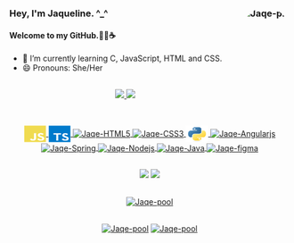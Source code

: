 ###  <img align="right" alt="Jaqe-pic" height="150" style="border-radius:50px;" src="https://media.discordapp.net/attachments/1021438070727381063/1032125092269924394/download20221003035614.png?width=450&height=450">
### Hey, I'm Jaqueline. ^_^
#### Welcome to my GitHub.🖖🍕☕


- 🌱 I’m currently learning C, JavaScript, HTML and CSS.
- 😄 Pronouns: She/Her

##

<div align="center">
  <a href="https://github.com/jaqezita">
  <img height="140em" src="https://github-readme-stats.vercel.app/api?username=jaqezita&show_icons=true&theme=gruvbox&include_all_commits=true&count_private=true"/>
  <img height="140em" src="https://github-readme-stats.vercel.app/api/top-langs/?username=jaqezita&layout=compact&theme=gruvbox"/>
    </div>
  
 ## 
<div align="center" style="display: inline_block"><br>
  <img align="center" alt="Jaqe-Js" height="30" width="40" src="https://raw.githubusercontent.com/devicons/devicon/master/icons/javascript/javascript-plain.svg">
  <img align="center" alt="Jaqe-C" height="30" width="40" src="https://raw.githubusercontent.com/devicons/devicon/master/icons/typescript/typescript-plain.svg">
  <img align="center" alt="Jaqe-HTML5" height="30" width="60" src="https://img.shields.io/badge/HTML5-E34F26?style=for-the-badge&logo=html5&logoColor=white">
  <img align="center" alt="Jaqe-CSS3" height="30" width="60" src="https://img.shields.io/badge/CSS3-1572B6?style=for-the-badge&logo=css3&logoColor=white">
  <img align="center" alt="Jaqe-Python" height="30" width="40" src="https://raw.githubusercontent.com/devicons/devicon/master/icons/python/python-original.svg">
  <img align="center" alt="Jaqe-Angularjs" height="30" width="80" src="https://img.shields.io/badge/AngularJS-E23237?style=for-the-badge&logo=angularjs&logoColor=white">
  <img align="center" alt="Jaqe-Spring" height="30" width="60" src="https://img.shields.io/badge/Spring-6DB33F?style=for-the-badge&logo=spring&logoColor=white">
  <img align="center" alt="Jaqe-Nodejs" height="30" width="60" src="https://img.shields.io/badge/Node.js-43853D?style=for-the-badge&logo=node.js&logoColor=white">
  <img align="center" alt="Jaqe-Java" height="30" width="60" src="https://img.shields.io/badge/Java-ED8B00?style=for-the-badge&logo=java&logoColor=white">
  <img align="center" alt="Jaqe-figma" height="30" width="60" src="https://img.shields.io/badge/Figma-F24E1E?style=for-the-badge&logo=figma&logoColor=white">
</div>
  
  ##
<div align="center"> 
  <a href = "mailto:jaque_hp@hotmail.com" rel="external"><img src="https://img.shields.io/badge/-Gmail-%23333?style=for-the-badge&logo=gmail&logoColor=white"></a>
<a href="https://www.linkedin.com/in/jaqueline-ribeiro-inocencio/" target="_blank" rel="external"><img src="https://img.shields.io/badge/-LinkedIn-%230077B5?style=for-the-badge&logo=linkedin&logoColor=white"></a> 
</div>

##
<div align="center"> 
 <a href = "https://www.42sp.org.br/" rel="esternal" target="_blank"><img align="center" alt="Jaqe-pool" height="100" width="100" src="https://cdn.discordapp.com/attachments/1021438070727381063/1122112898576162847/InsigneaP3.png"></a>
</div>

##
<div align="center" style="display: inline_block"> 
<a href = "https://www.42sp.org.br/" rel="esternal" target="_blank"><img align="center" alt="Jaqe-pool" height="100" width="100" src="https://cdn.discordapp.com/attachments/1021438070727381063/1141564156219240478/libftm.png"><a>
<a href = "https://www.42sp.org.br/" rel="esternal" target="_blank"><img align="center" alt="Jaqe-pool" height="100" width="100" src="https://cdn.discordapp.com/attachments/1021438070727381063/1145424743764336791/get_next_linem.png"><a>
  
</div>
